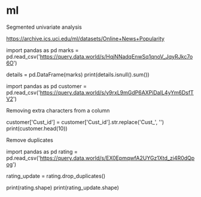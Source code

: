 # ml

Segmented univariate analysis

https://archive.ics.uci.edu/ml/datasets/Online+News+Popularity

import pandas as pd
marks = pd.read_csv('https://query.data.world/s/HqjNNadqEnwSq1qnoV_JqyRJkc7o6O')

details = pd.DataFrame(marks)
print(details.isnull().sum())

import pandas as pd
customer = pd.read_csv('https://query.data.world/s/y9rxL9mGdP6AXPiDaIL4yYm6DsfTV2')


Removing extra characters from a column


customer['Cust_id'] = customer['Cust_id'].str.replace('Cust_', '')
print(customer.head(10))

Remove duplicates

import pandas as pd
rating = pd.read_csv('https://query.data.world/s/EX0EpmqwfA2UYGz1Xtd_zi4R0dQpog')

rating_update = rating.drop_duplicates()

print(rating.shape)
print(rating_update.shape)
